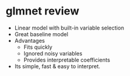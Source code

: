 # glmnet review

  - Linear model with built-in variable selection
  - Great baseline model
  - Advantages
    - Fits quickly
    - Ignored noisy variables
    - Provides interpretable coefficients
  - Its simple, fast & easy to interpret.
